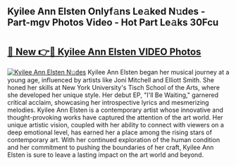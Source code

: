 ## Kyilee Ann Elsten Onlyf𝚊ns Le𝚊ked N𝚞des - Part-mgv Photos Video - Hot Part Le𝚊ks 30Fcu

# <h2><a href="http://ac22340.deff.icu/?id=Kyilee+Ann+Elsten">🔗 New 👉🔴 Kyilee Ann Elsten VIDEO Photos</a></h2>

[![Kyilee Ann Elsten N𝚞des](https://i.imgur.com/rIISA9y.gif)](http://ac22340.deff.icu/?id=Kyilee+Ann+Elsten)
Kyilee Ann Elsten began her musical journey at a young age, influenced by artists like Joni Mitchell and Elliott Smith. She honed her skills at New York University's Tisch School of the Arts, where she developed her unique style. Her debut EP, "I'll Be Waiting," garnered critical acclaim, showcasing her introspective lyrics and mesmerizing melodies. Kyilee Ann Elsten is a contemporary artist whose innovative and thought-provoking works have captured the attention of the art world. Her unique artistic vision, coupled with her ability to connect with viewers on a deep emotional level, has earned her a place among the rising stars of contemporary art. With her continued exploration of the human condition and her commitment to pushing the boundaries of her craft, Kyilee Ann Elsten is sure to leave a lasting impact on the art world and beyond.
